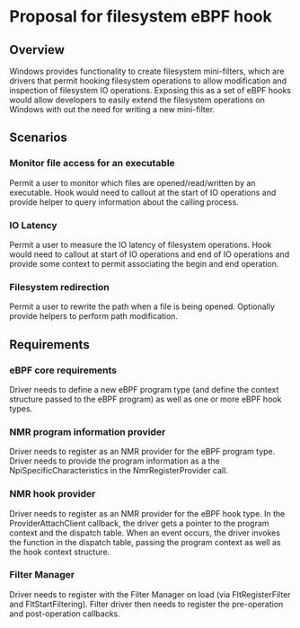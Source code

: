# Proposal for filesystem eBPF hook

## Overview

Windows provides functionality to create filesystem mini-filters, which are drivers that permit hooking filesystem operations to allow modification and inspection of filesystem IO operations. Exposing this as a set of eBPF hooks would allow developers to easily extend the filesystem operations on Windows with out the need for writing a new mini-filter.

## Scenarios

### Monitor file access for an executable

Permit a user to monitor which files are opened/read/written by an executable. Hook would need to callout at the start of IO operations and provide helper to query information about the calling process.

### IO Latency

Permit a user to measure the IO latency of filesystem operations. Hook would need to callout at start of IO operations and end of IO operations and provide some context to permit associating the begin and end operation.

### Filesystem redirection

Permit a user to rewrite the path when a file is being opened. Optionally provide helpers to perform path modification.

## Requirements

### eBPF core requirements

Driver needs to define a new eBPF program type (and define the context structure passed to the eBPF program) as well as one or more eBPF hook types.

### NMR program information provider

Driver needs to register as an NMR provider for the eBPF program type. Driver needs to provide the program information as a the NpiSpecificCharacteristics in the NmrRegisterProvider call.

### NMR hook provider

Driver needs to register as an NMR provider for the eBPF hook type. In the ProviderAttachClient callback, the driver gets a pointer to the program context and the dispatch table. When an event occurs, the driver invokes the function in the dispatch table, passing the program context as well as the hook context structure.

### Filter Manager

Driver needs to register with the Filter Manager on load (via FltRegisterFilter and FltStartFiltering). Filter driver then needs to register the pre-operation and post-operation callbacks.